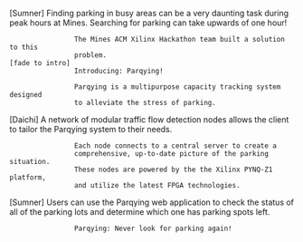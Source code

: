 [Sumner]            Finding parking in busy areas can be a very daunting task
                    during peak hours at Mines. Searching for parking can take
                    upwards of one hour!

                    The Mines ACM Xilinx Hackathon team built a solution to this
                    problem.
    [fade to intro]
                    Introducing: Parqying!

                    Parqying is a multipurpose capacity tracking system designed
                    to alleviate the stress of parking.

[Daichi]            A network of modular traffic flow detection nodes allows the
                    client to tailor the Parqying system to their needs.

                    Each node connects to a central server to create a
                    comprehensive, up-to-date picture of the parking situation.
                    These nodes are powered by the the Xilinx PYNQ-Z1 platform,
                    and utilize the latest FPGA technologies.

[Sumner]            Users can use the Parqying web application to check the
                    status of all of the parking lots and determine which one
                    has parking spots left.

                    Parqying: Never look for parking again!
